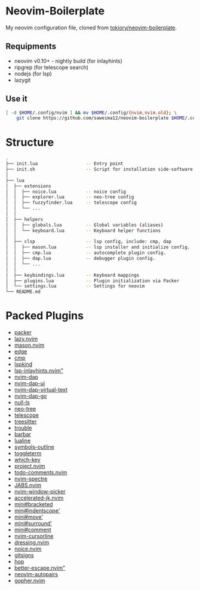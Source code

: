# Neovim-Boilerplate

My neovim configuration file, cloned from [tokiory/neovim-boilerplate](https://github.com/tokiory/neovim-boilerplate).

## Requipments

- neovim v0.10+ - nightly build (for inlayhints)
- ripgrep (for telescope search)
- nodejs (for lsp)
- lazygit

## Use it

```bash
[ -d $HOME/.config/nvim ] && mv $HOME/.config/{nvim,nvim.old}; \
    git clone https://github.com/saweima12/neovim-boilerplate $HOME/.config/nvim
```

# Structure

```bash
.
├── init.lua                  -- Entry point
├── init.sh                   -- Script for installation side-software (aka packer)
│
├── lua
│  ├── extensions
│  │  ├── noice.lua           -- noice config
│  │  ├── explorer.lua        -- neo-tree config
│  │  ├── fuzzyfinder.lua     -- telescope config
│  │  └── ...
│  │
│  ├── helpers
│  │  ├── globals.lua         -- Global variables (aliases)
│  │  └── keyboard.lua        -- Keyboard helper functions
│  │
│  ├── clsp                   -- lsp config, include: cmp, dap
│  │  ├── mason.lua           -- lsp installer and initialize config.
│  │  ├── cmp.lua             -- autocomplete plugin config.
│  │  ├── dap.lua             -- debugger plugin config.
│  │  └── ...
│  │
│  ├── keybindings.lua        -- Keyboard mappings
│  ├── plugins.lua            -- Plugin initialization via Packer
│  └── settings.lua           -- Settings for neovim
└── README.md
```

# Packed Plugins
- [packer](https://github.com/wbthomason/packer.nvim)
- [lazy.nvim](https://github.com/folke/lazy.nvim)
- [mason.nvim](https://github.com/williamboman/mason.nvim)
- [edge](https://github.com/sainnhe/edge)
- [cmp](https://github.com/hrsh7th/nvim-cmp)
- [lspkind](https://github.com/onsails/lspkind.nvim)
- [lsp-inlayhints.nvim"](https://github.com/lvimuser/lsp-inlayhints.nvim)
- [nvim-dap](https://github.com/mfussenegger/nvim-dap)
- [nvim-dap-ui](https://github.com/rcarriga/nvim-dap-ui)
- [nvim-dap-virtual-text](https://github.com/theHamsta/nvim-dap-virtual-text)
- [nvim-dap-go](https://github.com/leoluz/nvim-dap-go)
- [null-ls](https://github.com/jose-elias-alvarez/null-ls.nvim)
- [neo-tree](https://github.com/nvim-neo-tree/neo-tree.nvim)
- [telescope](https://github.com/nvim-telescope/telescope.nvim)
- [treesitter](https://github.com/tree-sitter/tree-sitter)
- [trouble](https://github.com/folke/trouble.nvim)
- [barbar](https://github.com/romgrk/barbar.nvim)
- [lualine](https://github.com/nvim-lualine/lualine.nvim)
- [symbols-outline](https://github.com/simrat39/symbols-outline.nvim)
- [toggleterm](https://github.com/akinsho/toggleterm.nvim)
- [which-key](https://github.com/folke/which-key.nvim)
- [project.nvim](https://github.com/ahmedkhalf/project.nvim)
- [todo-comments.nvim](https://github.com/folke/todo-comments.nvim)
- [nvim-spectre](https://github.com/nvim-pack/nvim-spectre)
- [JABS.nvim](https://github.com/matbme/JABS.nvim)
- [nvim-window-picker](https://github.com/s1n7ax/nvim-window-picker)
- [accelerated-jk.nvim](https://github.com/rainbowhxch/accelerated-jk.nvim)
- [mini#bracketed](https://github.com/echasnovski/mini.nvim/blob/main/readmes/mini-bracketed.md)
- [mini#indentscope'](https://github.com/echasnovski/mini.nvim/blob/main/readmes/mini-indentscope.md)
- [mini#move'](https://github.com/echasnovski/mini.nvim/blob/main/readmes/mini-move.md)
- [mini#surround'](https://github.com/echasnovski/mini.nvim/blob/main/readmes/mini-surround.md)
- [mini#comment](https://github.com/echasnovski/mini.nvim/blob/main/readmes/mini-comment.md)
- [nvim-cursorline](https://github.com/yamatsum/nvim-cursorline)
- [dressing.nvim](https://github.com/stevearc/dressing.nvim)
- [noice.nvim](https://github.com/folke/noice.nvim)
- [gitsigns](https://github.com/lewis6991/gitsigns.nvim)
- [hop](https://github.com/phaazon/hop.nvim)
- [better-escape.nvim"](https://github.com/max397574/better-escape.nvim)
- [neovim-autopairs](https://github.com/windwp/nvim-autopairs)
- [gopher.nvim](https://github.com/olexsmir/gopher.nvim)

